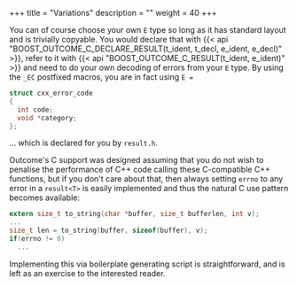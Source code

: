 +++
title = "Variations"
description = ""
weight = 40
+++

You can of course choose your own `E` type so long as it has standard layout
and is trivially copyable. You would declare that with {{< api "BOOST_OUTCOME_C_DECLARE_RESULT(t_ident, t_decl, e_ident, e_decl)" >}},
refer to it with {{< api "BOOST_OUTCOME_C_RESULT(t_ident, e_ident)" >}} and need to do your own
decoding of errors from your `E` type. By using the `_EC` postfixed macros,
you are in fact using `E =`

```c
struct cxx_error_code
{
  int code;
  void *category;
};
```

... which is declared for you by `result.h`.

Outcome's C support was designed assuming that you do not wish to penalise the performance
of C++ code calling these C-compatible C++ functions, but if you don't care
about that, then always setting `errno` to any error in a `result<T>` is easily
implemented and thus the natural C use pattern becomes available:

```c
extern size_t to_string(char *buffer, size_t bufferlen, int v);
...
size_t len = to_string(buffer, sizeof(buffer), v);
if(errno != 0)
  ...
```

Implementing this via boilerplate generating script is straightforward,
and is left as an exercise to the interested reader.
